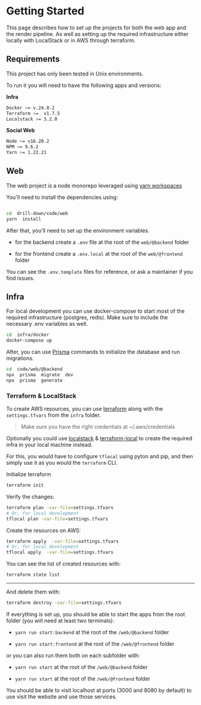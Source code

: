
# Getting Started

This page describes how to set up the projects for both the web app and the render pipeline. As well as setting up the required infrastructure either locally with LocalStack or in AWS through terraform.
  

## Requirements

This project has only been tested in Unix environments.

To run it you will need to have the following apps and versions:
  

**Infra**
```bash
Docker >= v.24.0.2
Terraform >=  v1.7.5
Localstack >= 3.2.0
```

**Social Web**
```bash
Node >= v16.20.2
NPM >= 9.6.2
Yarn >= 1.22.21
```


## Web

The web project is a node monorepo leveraged using [yarn workspaces](https://yarnpkg.com/features/workspaces)

You'll need to install the dependencies using:
  
```bash

cd  drill-down/code/web
yarn  install
```
After that, you'll need to set up the environment variables.

  

- for the backend create a `.env` file at the root of the `web/@backend` folder

  

- for the frontend create a `.env.local` at the root of the `web/@frontend` folder

  

You can see the `.env.template` files for reference, or ask a maintainer if you find issues.

  
## Infra

For local development you can use docker-compose to start most of the required infrastructure (postgres, redis). Make sure to include the necessary .env variables as well.

```bash
cd  infra/docker
docker-compose up 
``` 

After, you can use [Prisma](https://www.prisma.io/docs/getting-started) commands to initialize the database and run migrations. 

```bash
cd  code/web/@backend
npx  prisma  migrate  dev
npx  prisma  generate
```

### Terraform & LocalStack 

To create AWS resources, you can use [terraform](https://developer.hashicorp.com/terraform) along with the `settings.tfvars` from the `infra` folder.

> Make sure you have the right credentials at ~/.aws/credentials  

Optionally you could use [localstack](https://docs.localstack.cloud) & [terraform-local](https://github.com/localstack/terraform-local) to create the required infra in your local machine instead. 

For this, you would have to configure `tflocal` using pyton and pip, and then simply use it as you would the `terraform` CLI.
  
Initialize terraform
```bash
terraform init
```

Verify the changes:

```bash
terraform plan -var-file=settings.tfvars
# Or, for local development
tflocal plan -var-file=settings.tfvars
```
Create the resources on AWS:

```bash
terraform apply  -var-file=settings.tfvars
# Or, for local development
tflocal apply  -var-file=settings.tfvars
```

You can see the list of created resources with:

```bash
terraform state list
```
---

And delete them with:

```bash
terraform destroy -var-file=settings.tfvars
```

If everything is set up, you should be able to start the apps from the root folder (you will need at least two terminals):

  

-  `yarn run start:backend` at the root of the `/web/@backend` folder

  

-  `yarn run start:frontend` at the root of the `/web/@frontend` folder
  

or you can also run them both on each subfolder with:

  
-  `yarn run start` at the root of the `/web/@backend` folder

  

-  `yarn run start` at the root of the `/web/@frontend` folder

  
You should be able to visit localhost at ports (3000 and 8080 by default) to use visit the website and use those services.

